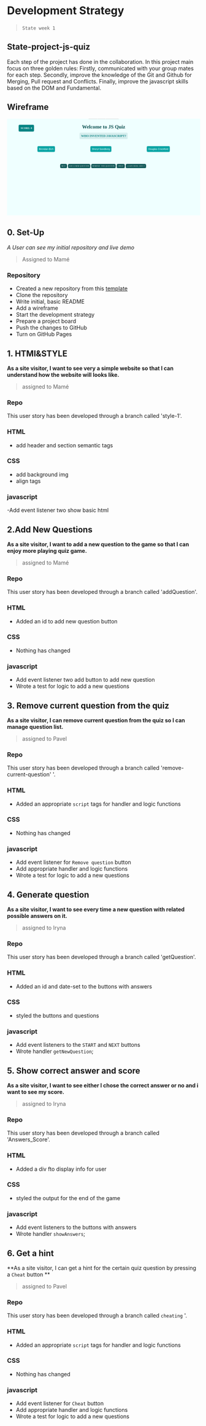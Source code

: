 # Development Strategy

> `State week 1`

## State-project-js-quiz

Each step of the project has done in the collaboration. In this project main focus on three golden rules: Firstly, communicated with your group mates for each step. Secondly, improve the knowledge of the Git and Github for Merging, Pull request and Conflicts. Finally, improve  the javascript skills based on the DOM and Fundamental.

## Wireframe

![wireframe](./src/img/wireframequiz.png)

## 0. Set-Up

_A User can see my initial repository and live demo_

> Assigned to Mamé

### Repository

- Created a new repository from this [template](https://github.com/HackYourFutureBelgium/state-project-js-quiz)
- Clone the repository
- Write initial, basic README
- Add a wireframe
- Start the development strategy
- Prepare a project board
- Push the changes to GitHub
- Turn on GitHub Pages 

## 1. HTMl&STYLE

**As a site visitor, I want to see very a simple website so that I can understand how the website will looks like.**

> assigned to Mamé

### Repo

This user story has been developed through a branch called 'style-1'.

### HTML

- add header and section semantic tags

### CSS

- add background img
- align tags

### javascript

-Add event listener two show basic html

## 2.Add New Questions

**As a site visitor, I want to add a new question to the game  so that I can enjoy more playing quiz game.**

> assigned to Mamé

### Repo

This user story has been developed through a branch called 'addQuestion'.

### HTML

- Added an id to add new question button

### CSS

- Nothing has changed

### javascript

- Add event listener two add button to add new question
- Wrote a test for logic to add a new questions

## 3. Remove current question from the quiz

**As a site visitor, I can remove current question from the quiz so I can manage question list.**

> assigned to Pavel

### Repo

This user story has been developed through a branch called 'remove-current-question'
'.

### HTML

- Added an appropriate `script` tags for handler and logic functions

### CSS

- Nothing has changed

### javascript

- Add event listener for `Remove question` button
- Add appropriate handler and logic functions
- Wrote a test for logic to add a new questions

## 4. Generate question

**As a site visitor, I want to see every time a new question with related possible answers on it.**

> assigned to Iryna

### Repo

This user story has been developed through a branch called 'getQuestion'.

### HTML

- Added an id and date-set to the buttons with answers

### CSS

- styled the buttons and questions 

### javascript

- Add event listeners to the `START` and `NEXT` buttons
- Wrote handler `getNewQuestion`;

## 5. Show correct answer and score

**As a site visitor, I want to see either I chose the correct answer or no and i want to see my score.**

> assigned to Iryna

### Repo

This user story has been developed through a branch called 'Answers_Score'.

### HTML

- Added a div fto display info for user

### CSS

- styled the output for the end of the game

### javascript

- Add event listeners to the buttons with answers
- Wrote handler `showAnswers`;

## 6. Get a hint

**As a site visitor, I can get a hint for the certain quiz question by pressing a `Cheat` button **

> assigned to Pavel

### Repo

This user story has been developed through a branch called `cheating`
'.

### HTML

- Added an appropriate `script` tags for handler and logic functions

### CSS

- Nothing has changed

### javascript

- Add event listener for `Cheat` button
- Add appropriate handler and logic functions
- Wrote a test for logic to add a new questions
